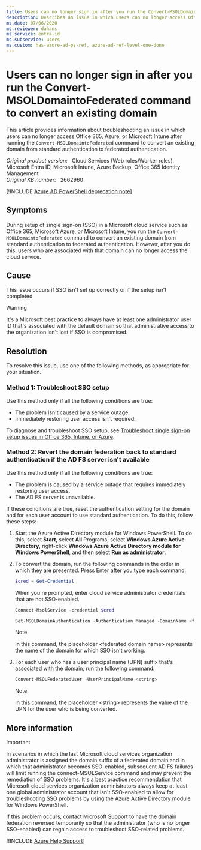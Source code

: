 ```yaml
---
title: Users can no longer sign in after you run the Convert-MSOLDomaintoFederated command to convert an existing domain
description: Describes an issue in which users can no longer access Office 365, Azure, or Microsoft Intune after you run the Convert-MSOLDomaintoFederated command to convert an existing domain from standard authentication to federated authentication. Provides resolutions.
ms.date: 07/06/2020
ms.reviewer: dahans
ms.service: entra-id
ms.subservice: users
ms.custom: has-azure-ad-ps-ref, azure-ad-ref-level-one-done
---
```

# Users can no longer sign in after you run the Convert-MSOLDomaintoFederated command to convert an existing domain

This article provides information about troubleshooting an issue in which users can no longer access Office 365, Azure, or Microsoft Intune after running the `Convert-MSOLDomaintoFederated` command to convert an existing domain from standard authentication to federated authentication.

_Original product version:_ &nbsp; Cloud Services (Web roles/Worker roles), Microsoft Entra ID, Microsoft Intune, Azure Backup, Office 365 Identity Management  
_Original KB number:_ &nbsp; 2662960

[!INCLUDE [Azure AD PowerShell deprecation note](~/../support/reusable-content/msgraph-powershell/includes/aad-powershell-deprecation-note.md)]

## Symptoms

During setup of single sign-on (SSO) in a Microsoft cloud service such as Office 365, Microsoft Azure, or Microsoft Intune, you run the `Convert-MSOLDomaintoFederated` command to convert an existing domain from standard authentication to federated authentication. However, after you do this, users who are associated with that domain can no longer access the cloud service.

## Cause

This issue occurs if SSO isn't set up correctly or if the setup isn't completed.

> [!WARNING]
> It's a Microsoft best practice to always have at least one administrator user ID that's associated with the default domain so that administrative access to the organization isn't lost if SSO is compromised.

## Resolution

To resolve this issue, use one of the following methods, as appropriate for your situation.

### Method 1: Troubleshoot SSO setup

Use this method only if all the following conditions are true:

- The problem isn't caused by a service outage.
- Immediately restoring user access isn't required.

To diagnose and troubleshoot SSO setup, see [Troubleshoot single sign-on setup issues in Office 365, Intune, or Azure](https://support.microsoft.com/help/2530569).

### Method 2: Revert the domain federation back to standard authentication if the AD FS server isn't available

Use this method only if all the following conditions are true:

- The problem is caused by a service outage that requires immediately restoring user access.
- The AD FS server is unavailable.

If these conditions are true, reset the authentication setting for the domain and for each user account to use standard authentication. To do this, follow these steps:

1. Start the Azure Active Directory module for Windows PowerShell. To do this, select **Start**, select **All** Programs, select **Windows Azure Active Directory**, right-click **Windows Azure Active Directory module for Windows PowerShell**, and then select **Run as administrator**.
2. To convert the domain, run the following commands in the order in which they are presented. Press Enter after you type each command.

    ```powershell
    $cred = Get-Credential
    ```  

    When you're prompted, enter cloud service administrator credentials that are not SSO-enabled.

    ```powershell
    Connect-MsolService -credential $cred
    ```  

    ```powershell
    Set-MSOLDomainAuthentication -Authentication Managed -DomainName <federated domain name>
    ```

    > [!NOTE]
    > In this command, the placeholder \<federated domain name> represents the name of the domain for which SSO isn't working.
3. For each user who has a user principal name (UPN) suffix that's associated with the domain, run the following command:

    ```powershell
    Convert-MSOLFederatedUser -UserPrincipalName <string>
    ```

    > [!NOTE]
    > In this command, the placeholder \<string> represents the value of the UPN for the user who is being converted.

## More information

> [!IMPORTANT]
> In scenarios in which the last Microsoft cloud services organization administrator is assigned the domain suffix of a federated domain and in which that administrator becomes SSO-enabled, subsequent AD FS failures will limit running the connect-MSOLService command and may prevent the remediation of SSO problems. It's a best practice recommendation that Microsoft cloud services organization administrators always keep at least one global administrator account that isn't SSO-enabled to allow for troubleshooting SSO problems by using the Azure Active Directory module for Windows PowerShell.

If this problem occurs, contact Microsoft Support to have the domain federation reversed temporarily so that the administrator (who is no longer SSO-enabled) can regain access to troubleshoot SSO-related problems.

[!INCLUDE [Azure Help Support](../../../includes/azure-help-support.md)]
